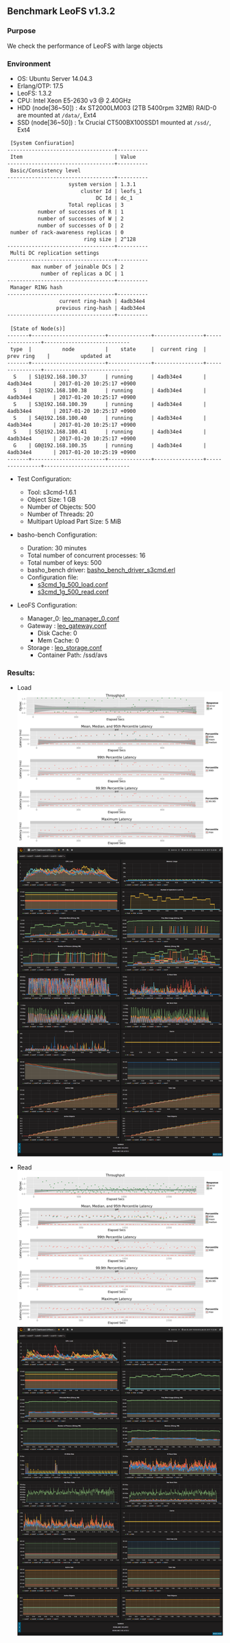## Benchmark LeoFS v1.3.2

### Purpose
We check the performance of LeoFS with large objects

### Environment

* OS: Ubuntu Server 14.04.3
* Erlang/OTP: 17.5
* LeoFS: 1.3.2
* CPU: Intel Xeon E5-2630 v3 @ 2.40GHz
* HDD (node[36~50]) : 4x ST2000LM003 (2TB 5400rpm 32MB) RAID-0 are mounted at `/data/`, Ext4
* SSD (node[36~50]) : 1x Crucial CT500BX100SSD1 mounted at `/ssd/`, Ext4

```
 [System Confiuration]
-----------------------------------+----------
 Item                              | Value
-----------------------------------+----------
 Basic/Consistency level
-----------------------------------+----------
                    system version | 1.3.1
                        cluster Id | leofs_1
                             DC Id | dc_1
                    Total replicas | 3
          number of successes of R | 1
          number of successes of W | 2
          number of successes of D | 2
 number of rack-awareness replicas | 0
                         ring size | 2^128
-----------------------------------+----------
 Multi DC replication settings
-----------------------------------+----------
        max number of joinable DCs | 2
           number of replicas a DC | 1
-----------------------------------+----------
 Manager RING hash
-----------------------------------+----------
                 current ring-hash | 4adb34e4
                previous ring-hash | 4adb34e4
-----------------------------------+----------

 [State of Node(s)]
-------+------------------------+--------------+----------------+----------------+----------------------------
 type  |          node          |    state     |  current ring  |   prev ring    |          updated at
-------+------------------------+--------------+----------------+----------------+----------------------------
  S    | S1@192.168.100.37      | running      | 4adb34e4       | 4adb34e4       | 2017-01-20 10:25:17 +0900
  S    | S2@192.168.100.38      | running      | 4adb34e4       | 4adb34e4       | 2017-01-20 10:25:17 +0900
  S    | S3@192.168.100.39      | running      | 4adb34e4       | 4adb34e4       | 2017-01-20 10:25:17 +0900
  S    | S4@192.168.100.40      | running      | 4adb34e4       | 4adb34e4       | 2017-01-20 10:25:17 +0900
  S    | S5@192.168.100.41      | running      | 4adb34e4       | 4adb34e4       | 2017-01-20 10:25:17 +0900
  G    | G0@192.168.100.35      | running      | 4adb34e4       | 4adb34e4       | 2017-01-20 10:25:19 +0900
-------+------------------------+--------------+----------------+----------------+----------------------------

```

* Test Configuration:
    * Tool: s3cmd-1.6.1
    * Object Size: 1 GB
    * Number of Objects: 500
    * Number of Threads: 20
    * Multipart Upload Part Size: 5 MiB

* basho-bench Configuration:
    * Duration: 30 minutes
    * Total number of concurrent processes: 16
    * Total number of keys: 500
    * basho_bench driver: [basho_bench_driver_s3cmd.erl](https://github.com/leo-project/basho_bench/blob/s3cmd/src/basho_bench_driver_s3cmd.erl)
    * Configuration file: 
        * [s3cmd_1g_500_load.conf](load/s3cmd_1g_500_load.conf)
        * [s3cmd_1g_500_read.conf](read/s3cmd_1g_500_read.conf)

* LeoFS Configuration:
    * Manager_0: [leo_manager_0.conf](conf/G0/leo_manager.conf)
    * Gateway  : [leo_gateway.conf](conf/G0/leo_gateway.conf)
        * Disk Cache: 0
        * Mem Cache:  0
    * Storage  : [leo_storage.conf](conf/S0/leo_storage.conf)
        * Container Path: /ssd/avs

### Results:
* Load
    ![ops-latency](load/summary.png)
    ![monitoring-results](load/grafana.png)

* Read
    ![ops-latency](read/summary.png)
    ![monitoring-results](read/grafana.png)

